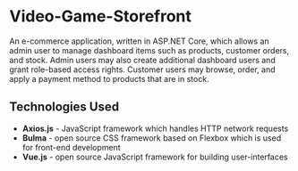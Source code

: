 # Video-Game-Storefront
An e-commerce application, written in ASP.NET Core, which allows an admin user to manage dashboard items such as products, customer orders, and stock. Admin users may also create additional dashboard users and grant role-based access rights. Customer users may browse, order, and apply a payment method to products that are in stock.   

## Technologies Used
* **Axios.js** - JavaScript framework which handles HTTP network requests
* **Bulma** - open source CSS framework based on Flexbox which is used for front-end development 
* **Vue.js** - open source JavaScript framework for building user-interfaces
